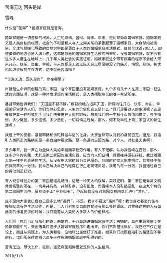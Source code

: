 苦海无边 回头是岸

雪峰


    什么是“苦海”？婚姻家庭就是苦海。

    婚姻家庭是一切苦恼的根源，人生的烦恼、苦闷、惆怅、焦虑、担忧都源自婚姻家庭。婚姻家庭又是人类自私的根源，社会的不和谐和人与人之间关系的紧张起源于婚姻家庭，大自然的被污染，全球气候暖化导致的自然灾害都是源自于人类的婚姻家庭生活模式，目前全球近70亿人，即使偏僻的地方也是人满为患，这都是万恶的婚姻家庭生活模式带来的，没有婚姻家庭，就不会有这么多人诞生在地球上，几千年人类社会的实践证明，婚姻家庭这个带有病毒的程序不会给人带来开心、快乐、自由、幸福，带来的却是无边无际无穷无尽没完没了的痛苦、悔恨、悲伤、担忧和如奴隶般的生存方式，这不就是苦海吗？

    “苦海无边，回头是岸”，岸在哪里？

    岸就是生命禅院创建的第二家园，这个家园里没有婚姻家庭，九个多月几十人在第二家园一起生活的实践证明，这是一种非常理想的生活模式，是人类摆脱痛苦的唯一希望所在。

    基督耶稣告诉我们：“天国里不娶不嫁。”嫁娶的地方远离天国，所有向往开心、快乐、自由、幸福美好生活的人们，你们当静心思索，人生的价值和意义是什么？我们是要过人的生活呢？还是要维护某一种形式呢？当我们快要离开人间的时候，想象我们的一生有什么价值和意义，多少悔恨，多少冤屈，多少遗憾，多少悲伤，一切将悔之晚矣，那么，何不及早过上第二家园式的新生活呢！

    我是上帝的使者，基督耶稣和佛陀释迦牟尼的化身，大家当然可以对我的身份否定，但是，我指引人类所走的路确实是一条自由幸福之路，是一条通向天国的路，对个人、对社会无害啊！

    多少年来，我一直在为全体人类的幸福而辛勤劳作着，有人不理解，认为我雪峰在捞钱，那么，这多少年的实践，尤其是第二家园的生活实践，应当向人们证明，我雪峰并没有捞钱，我过着跟大家一样平凡普通的生活，从没有用大家的钱为自己服务，我同时也向大家申明过，我雪峰不花用禅院草的一分钱，我自己解决自己的吃穿住行生老病死问题，我用的每一分钱，我当通过自己的劳动创造获取。

    有人说雪峰创办的第二家园是淫乱场所，这是一种天大的误解，实践证明，第二家园是非常文明非常高雅的所在，一切井井有条，井然有序，没有乱象，而雪峰本人没有搞淫乱，在这九个月的第二家园生活中，虽然谈不上“守身如玉”，但起码我没有对家园女禅院草们进行“非礼”。

    这不是向大家表白我自己是多么地“高尚”，不是，我才不要这“高尚”呢！我也喜欢甚至向往与禅院女草有性生活交往，但是，当人们对男女自由性爱还有那么多的误区，对雪峰这样的人有如此高的标准要求的时候，我只能遵从人类绝大多数人的价值标准。

    人们啊！你们当走我指引的路，未婚的，千万莫踏进婚姻家庭生活；离婚的，莫再重蹈覆辙；在婚姻家庭中的，要创造条件逐步从婚姻家庭程序中走出来。你们不要担忧惧怕，我已经不仅在理论上，而且从实践上，为人类和每一位地球公民做好了准备，如果你们按照我指引的路坚定不移前行，你们所获得的将远远多于在传统婚姻家庭中所得到的。

    苦海无边，尽快上岸，否则，迷茫痛苦和悔恨就是你的人生结局。

    2010/1/8



